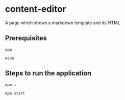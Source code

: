 # content-editor
A page which shows a markdown template and its HTML

## Prerequisites

```npm```

```node```

## Steps to run the application

```npm i```

```npm start```
